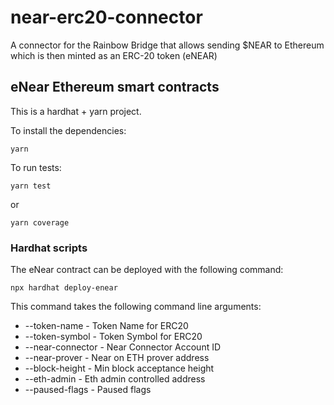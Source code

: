 # near-erc20-connector
A connector for the Rainbow Bridge that allows sending $NEAR to Ethereum which is then minted as an ERC-20 token (eNEAR)

## eNear Ethereum smart contracts

This is a hardhat + yarn project.

To install the dependencies:

```
yarn
```

To run tests:

```
yarn test
```

or

```
yarn coverage
```

### Hardhat scripts

The eNear contract can be deployed with the following command:

```
npx hardhat deploy-enear
```

This command takes the following command line arguments:

- --token-name - Token Name for ERC20
- --token-symbol - Token Symbol for ERC20
- --near-connector - Near Connector Account ID
- --near-prover - Near on ETH prover address
- --block-height - Min block acceptance height
- --eth-admin - Eth admin controlled address
- --paused-flags - Paused flags

